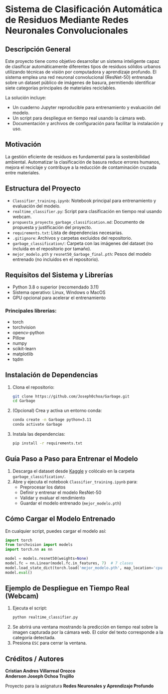 
# Sistema de Clasificación Automática de Residuos Mediante Redes Neuronales Convolucionales

## Descripción General
Este proyecto tiene como objetivo desarrollar un sistema inteligente capaz de clasificar automáticamente diferentes tipos de residuos sólidos urbanos utilizando técnicas de visión por computadora y aprendizaje profundo. El sistema emplea una red neuronal convolucional (ResNet-50) entrenada sobre un dataset público de imágenes de basura, permitiendo identificar siete categorías principales de materiales reciclables.

La solución incluye:
- Un cuaderno Jupyter reproducible para entrenamiento y evaluación del modelo.
- Un script para despliegue en tiempo real usando la cámara web.
- Documentación y archivos de configuración para facilitar la instalación y uso.

## Motivación
La gestión eficiente de residuos es fundamental para la sostenibilidad ambiental. Automatizar la clasificación de basura reduce errores humanos, mejora el reciclaje y contribuye a la reducción de contaminación cruzada entre materiales.

## Estructura del Proyecto

- `Classifier_training.ipynb`: Notebook principal para entrenamiento y evaluación del modelo.
- `realtime_classifier.py`: Script para clasificación en tiempo real usando webcam.
- `propuesta_proyecto_garbage_classification.md`: Documento de propuesta y justificación del proyecto.
- `requirements.txt`: Lista de dependencias necesarias.
- `.gitignore`: Archivos y carpetas excluidos del repositorio.
- `garbage_classification/`: Carpeta con las imágenes del dataset (no incluida en el repositorio por tamaño).
- `mejor_modelo.pth` y `resnet50_Garbage_final.pth`: Pesos del modelo entrenado (no incluidos en el repositorio).

## Requisitos del Sistema y Librerías

- Python 3.8 o superior (recomendado 3.11)
- Sistema operativo: Linux, Windows o MacOS
- GPU opcional para acelerar el entrenamiento

### Principales librerías:
- torch
- torchvision
- opencv-python
- Pillow
- numpy
- scikit-learn
- matplotlib
- tqdm

## Instalación de Dependencias

1. Clona el repositorio:
   ```bash
   git clone https://github.com/Joseph0choa/Garbage.git
   cd Garbage
   ```
2. (Opcional) Crea y activa un entorno conda:
   ```bash
   conda create -n Garbage python=3.11
   conda activate Garbage
   ```
3. Instala las dependencias:
   ```bash
   pip install -r requirements.txt
   ```

## Guía Paso a Paso para Entrenar el Modelo

1. Descarga el dataset desde [Kaggle](https://www.kaggle.com/datasets/mostafaabla/garbage-classification) y colócalo en la carpeta `garbage_classification/`.
2. Abre y ejecuta el notebook `Classifier_training.ipynb` para:
   - Preprocesar los datos
   - Definir y entrenar el modelo ResNet-50
   - Validar y evaluar el rendimiento
   - Guardar el modelo entrenado (`mejor_modelo.pth`)

## Cómo Cargar el Modelo Entrenado

En cualquier script, puedes cargar el modelo así:
```python
import torch
from torchvision import models
import torch.nn as nn

model = models.resnet50(weights=None)
model.fc = nn.Linear(model.fc.in_features, 7)  # 7 clases
model.load_state_dict(torch.load('mejor_modelo.pth', map_location='cpu'))
model.eval()
```

## Ejemplo de Despliegue en Tiempo Real (Webcam)

1. Ejecuta el script:
   ```bash
   python realtime_classifier.py
   ```
2. Se abrirá una ventana mostrando la predicción en tiempo real sobre la imagen capturada por la cámara web. El color del texto corresponde a la categoría detectada.
3. Presiona `ESC` para cerrar la ventana.

## Créditos / Autores

**Cristian Andres Villarreal Orozco**  
**Anderson Joseph Ochoa Trujillo**

Proyecto para la asignatura **Redes Neuronales y Aprendizaje Profundo**
